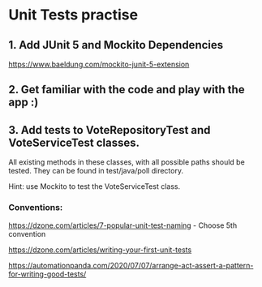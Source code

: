 # Unit Tests practise

## 1. Add JUnit 5 and Mockito Dependencies
https://www.baeldung.com/mockito-junit-5-extension

## 2. Get familiar with the code and play with the app :)

## 3. Add tests to VoteRepositoryTest and VoteServiceTest classes.
All existing methods in these classes, with all possible paths should be tested.
They can be found in test/java/poll directory. 

Hint: use Mockito to test the VoteServiceTest class. 

### Conventions:
https://dzone.com/articles/7-popular-unit-test-naming - Choose 5th convention

https://dzone.com/articles/writing-your-first-unit-tests

https://automationpanda.com/2020/07/07/arrange-act-assert-a-pattern-for-writing-good-tests/
